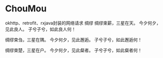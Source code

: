 # ChouMou
okhttp、retrofit、rxjava封装的网络请求
    绸缪
绸缪束薪，三星在天。
今夕何夕，见此良人。
子兮子兮，如此良人何！

绸缪束刍，三星在隅。
今夕何夕，见此邂逅。
子兮子兮，如此邂逅何！

绸缪束楚，三星在户。
今夕何夕，见此粲者。
子兮子兮，如此粲者何！ 
